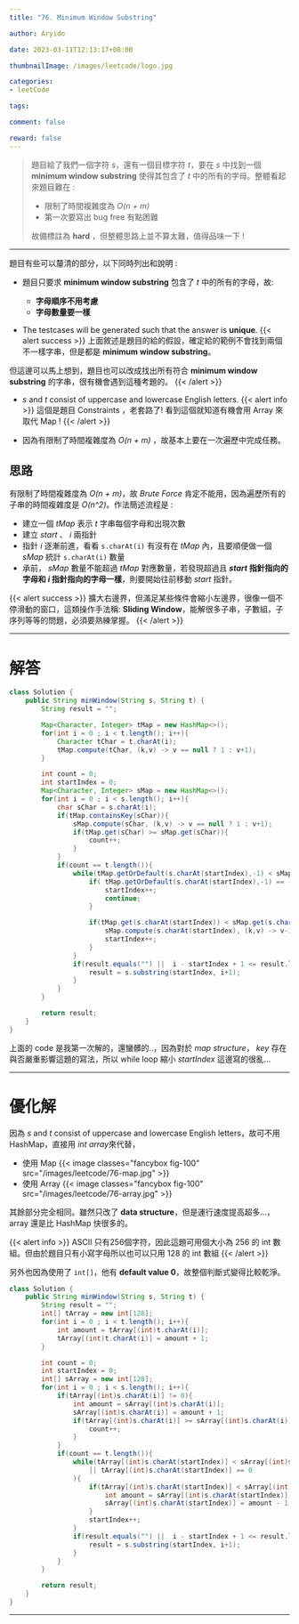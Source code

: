 ```yaml
---
title: "76. Minimum Window Substring"

author: Aryido

date: 2023-03-11T12:13:17+08:00

thumbnailImage: /images/leetcode/logo.jpg

categories:
- leetCode

tags:

comment: false

reward: false
---
```

<!--BODY-->
> 題目給了我們一個字符 *s*，還有一個目標字符 *t*，要在 *s* 中找到一個 **minimum window substring** 使得其包含了 *t* 中的所有的字母。整體看起來題目難在 :
> - 限制了時間複雜度為 *O(n + m)*
> - 第一次要寫出 bug free 有點困難
>
> 故備標註為 **hard** ，但整體思路上並不算太難，值得品味一下 !
>

<!--more-->

---
題目有些可以釐清的部分，以下同時列出和說明 :

- 題目只要求 **minimum window substring** 包含了 *t* 中的所有的字母，故:
  - **字母順序不用考慮**
  - **字母數量要一樣**

- The testcases will be generated such that the answer is **unique**.
    {{< alert success >}}
上面敘述是題目的給的假設，確定給的範例不會找到兩個不一樣字串，但是都是 **minimum window substring**。

但這邊可以馬上想到，題目也可以改成找出所有符合 **minimum window substring** 的字串，很有機會遇到這種考題的。
    {{< /alert >}}
- *s* and *t* consist of uppercase and lowercase English letters.
    {{< alert info >}}
這個是題目 Constraints ，老套路了! 看到這個就知道有機會用 Array 來取代 Map !
    {{< /alert >}}

- 因為有限制了時間複雜度為 *O(n + m)* ，故基本上要在一次遍歷中完成任務。

## 思路
有限制了時間複雜度為 *O(n + m)*，故 *Brute Force* 肯定不能用，因為遍歷所有的子串的時間複雜度是 *O(n^2)*。作法簡述流程是 :
- 建立一個 *tMap* 表示 *t* 字串每個字母和出現次數
- 建立 *start* 、 *i* 兩指針
- 指針 *i* 逐漸前進，看看 ```s.charAt(i)``` 有沒有在 *tMap* 內，且要順便做一個 *sMap* 統計 ```s.charAt(i)``` 數量
- 承前， *sMap* 數量不能超過 *tMap*  對應數量，若發現超過且 ***start* 指針指向的字母和 *i* 指針指向的字母一樣**，則要開始往前移動 *start* 指針。

{{< alert success >}}
擴大右邊界，但滿足某些條件會縮小左邊界，很像一個不停滑動的窗口，這類操作手法稱:
**Sliding Window**，能解很多子串，子數組，子序列等等的問題，必須要熟練掌握。
{{< /alert >}}

---

# 解答
```java
class Solution {
    public String minWindow(String s, String t) {
        String result = "";

        Map<Character, Integer> tMap = new HashMap<>();
        for(int i = 0 ; i < t.length(); i++){
            Character tChar = t.charAt(i);
            tMap.compute(tChar, (k,v) -> v == null ? 1 : v+1);
        }

        int count = 0;
        int startIndex = 0;
        Map<Character, Integer> sMap = new HashMap<>();
        for(int i = 0 ; i < s.length(); i++){
            char sChar = s.charAt(i);
            if(tMap.containsKey(sChar)){
                sMap.compute(sChar, (k,v) -> v == null ? 1 : v+1);
                if(tMap.get(sChar) >= sMap.get(sChar)){
                    count++;
                }
            }
            if(count == t.length()){
                while(tMap.getOrDefault(s.charAt(startIndex),-1) < sMap.getOrDefault(s.charAt(startIndex),-1) || tMap.getOrDefault(s.charAt(startIndex),-1) == -1){
                    if( tMap.getOrDefault(s.charAt(startIndex),-1) == -1){
                        startIndex++;
                        continue;
                    }

                    if(tMap.get(s.charAt(startIndex)) < sMap.get(s.charAt(startIndex))){
                        sMap.compute(s.charAt(startIndex), (k,v) -> v-1);
                        startIndex++;
                    }
                }
                if(result.equals("") ||  i - startIndex + 1 <= result.length()){
                    result = s.substring(startIndex, i+1);
                }
            }
        }

        return result;
    }
}
```
上面的 code 是我第一次解的，還蠻髒的..，因為對於 *map structure*， *key* 存在與否嚴重影響這題的寫法，所以 while loop 縮小 *startIndex* 這邊寫的很亂...

---
# 優化解
因為 *s* and *t* consist of uppercase and lowercase English letters，故可不用 HashMap，直接用 *int array*來代替，

-  使用 Map
    {{< image classes="fancybox fig-100" src="/images/leetcode/76-map.jpg" >}}
-  使用 Array
    {{< image classes="fancybox fig-100" src="/images/leetcode/76-array.jpg" >}}

其餘部分完全相同。雖然只改了 **data structure**，但是運行速度提高超多...，array 還是比 HashMap 快很多的。

{{< alert info >}}
ASCII 只有256個字符，因此這題可用個大小為 256 的 int 數組。但由於題目只有小寫字母所以也可以只用 128 的 int 數組
{{< /alert >}}

另外也因為使用了 ```int[]```，他有 **default value 0**，故整個判斷式變得比較乾淨。

```java
class Solution {
    public String minWindow(String s, String t) {
        String result = "";
        int[] tArray = new int[128];
        for(int i = 0 ; i < t.length(); i++){
            int amount = tArray[(int)t.charAt(i)];
            tArray[(int)t.charAt(i)] = amount + 1;
        }

        int count = 0;
        int startIndex = 0;
        int[] sArray = new int[128];
        for(int i = 0 ; i < s.length(); i++){
            if(tArray[(int)s.charAt(i)] != 0){
                int amount = sArray[(int)s.charAt(i)];
                sArray[(int)s.charAt(i)] = amount + 1;
                if(tArray[(int)s.charAt(i)] >= sArray[(int)s.charAt(i)]){
                    count++;
                }
            }
            if(count == t.length()){
                while(tArray[(int)s.charAt(startIndex)] < sArray[(int)s.charAt(startIndex)]
                    || tArray[(int)s.charAt(startIndex)] == 0
                ){
                    if(tArray[(int)s.charAt(startIndex)] < sArray[(int)s.charAt(startIndex)]){
                        int amount = sArray[(int)s.charAt(startIndex)];
                        sArray[(int)s.charAt(startIndex)] = amount - 1;
                    }
                    startIndex++;
                }
                if(result.equals("") ||  i - startIndex + 1 <= result.length()){
                    result = s.substring(startIndex, i+1);
                }
            }
        }

        return result;
    }
}
```

---
